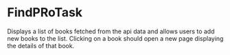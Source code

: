 # FindPRoTask
Displays a list of books fetched from the api data and allows users to add new books to the list. Clicking on a book should open a new page displaying the details of that book. 
